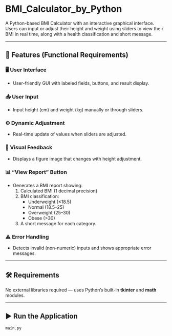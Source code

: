 # BMI_Calculator_by_Python
A Python-based BMI Calculator with an interactive graphical interface.  
Users can input or adjust their height and weight using sliders to view their BMI in real time, along with a health classification and short message.

---

## 🚀 Features (Functional Requirements)

### 🖥️ User Interface
- User-friendly GUI with labeled fields, buttons, and result display.

### 📥 User Input
- Input height (cm) and weight (kg) manually or through sliders.

### ⚙️ Dynamic Adjustment
- Real-time update of values when sliders are adjusted.

### 👀 Visual Feedback
- Displays a figure image that changes with height adjustment.

### 📊 “View Report” Button
- Generates a BMI report showing:
  1. Calculated BMI (1 decimal precision)
  2. BMI classification:
     - Underweight (≤18.5)
     - Normal (18.5–25)
     - Overweight (25–30)
     - Obese (>30)
  3. A short message for each category.

### ⚠️ Error Handling
- Detects invalid (non-numeric) inputs and shows appropriate error messages.

---

## 🛠️ Requirements
No external libraries required — uses Python’s built-in **tkinter** and **math** modules.

---

## ▶️ Run the Application
```bash
main.py
